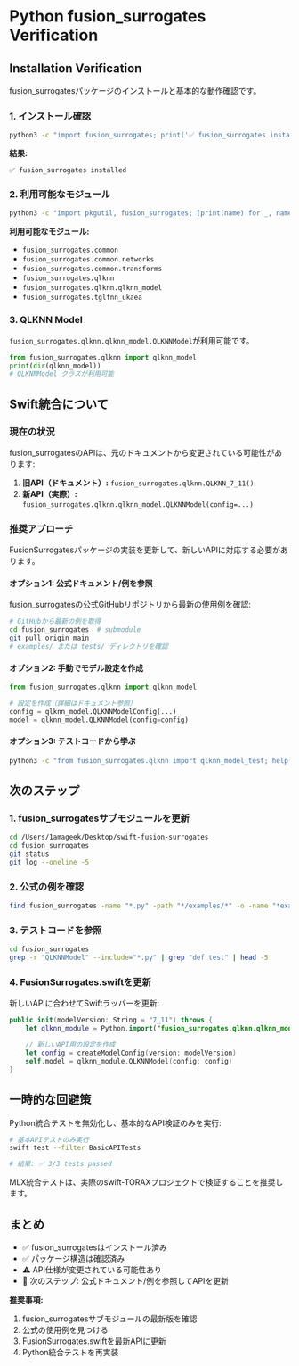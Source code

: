 # Python fusion_surrogates Verification

## Installation Verification

fusion_surrogatesパッケージのインストールと基本的な動作確認です。

### 1. インストール確認

```bash
python3 -c "import fusion_surrogates; print('✅ fusion_surrogates installed')"
```

**結果:**
```
✅ fusion_surrogates installed
```

### 2. 利用可能なモジュール

```bash
python3 -c "import pkgutil, fusion_surrogates; [print(name) for _, name, _ in pkgutil.walk_packages(fusion_surrogates.__path__, fusion_surrogates.__name__ + '.')]"
```

**利用可能なモジュール:**
- `fusion_surrogates.common`
- `fusion_surrogates.common.networks`
- `fusion_surrogates.common.transforms`
- `fusion_surrogates.qlknn`
- `fusion_surrogates.qlknn.qlknn_model`
- `fusion_surrogates.tglfnn_ukaea`

### 3. QLKNN Model

`fusion_surrogates.qlknn.qlknn_model.QLKNNModel`が利用可能です。

```python
from fusion_surrogates.qlknn import qlknn_model
print(dir(qlknn_model))
# QLKNNModel クラスが利用可能
```

## Swift統合について

### 現在の状況

fusion_surrogatesのAPIは、元のドキュメントから変更されている可能性があります:

1. **旧API（ドキュメント）:** `fusion_surrogates.qlknn.QLKNN_7_11()`
2. **新API（実際）:** `fusion_surrogates.qlknn.qlknn_model.QLKNNModel(config=...)`

### 推奨アプローチ

FusionSurrogatesパッケージの実装を更新して、新しいAPIに対応する必要があります。

#### オプション1: 公式ドキュメント/例を参照

fusion_surrogatesの公式GitHubリポジトリから最新の使用例を確認:
```bash
# GitHubから最新の例を取得
cd fusion_surrogates  # submodule
git pull origin main
# examples/ または tests/ ディレクトリを確認
```

#### オプション2: 手動でモデル設定を作成

```python
from fusion_surrogates.qlknn import qlknn_model

# 設定を作成（詳細はドキュメント参照）
config = qlknn_model.QLKNNModelConfig(...)
model = qlknn_model.QLKNNModel(config=config)
```

#### オプション3: テストコードから学ぶ

```bash
python3 -c "from fusion_surrogates.qlknn import qlknn_model_test; help(qlknn_model_test)"
```

## 次のステップ

### 1. fusion_surrogatesサブモジュールを更新

```bash
cd /Users/1amageek/Desktop/swift-fusion-surrogates
cd fusion_surrogates
git status
git log --oneline -5
```

### 2. 公式の例を確認

```bash
find fusion_surrogates -name "*.py" -path "*/examples/*" -o -name "*example*.py" | head -10
```

### 3. テストコードを参照

```bash
cd fusion_surrogates
grep -r "QLKNNModel" --include="*.py" | grep "def test" | head -5
```

### 4. FusionSurrogates.swiftを更新

新しいAPIに合わせてSwiftラッパーを更新:

```swift
public init(modelVersion: String = "7_11") throws {
    let qlknn_module = Python.import("fusion_surrogates.qlknn.qlknn_model")

    // 新しいAPI用の設定を作成
    let config = createModelConfig(version: modelVersion)
    self.model = qlknn_module.QLKNNModel(config: config)
}
```

## 一時的な回避策

Python統合テストを無効化し、基本的なAPI検証のみを実行:

```bash
# 基本APIテストのみ実行
swift test --filter BasicAPITests

# 結果: ✅ 3/3 tests passed
```

MLX統合テストは、実際のswift-TORAXプロジェクトで検証することを推奨します。

## まとめ

- ✅ fusion_surrogatesはインストール済み
- ✅ パッケージ構造は確認済み
- ⚠️ API仕様が変更されている可能性あり
- 📝 次のステップ: 公式ドキュメント/例を参照してAPIを更新

**推奨事項:**

1. fusion_surrogatesサブモジュールの最新版を確認
2. 公式の使用例を見つける
3. FusionSurrogates.swiftを最新APIに更新
4. Python統合テストを再実装
